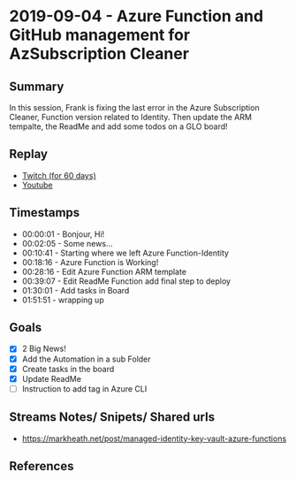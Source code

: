 
# 2019-09-04 - Azure Function and GitHub management for AzSubscription Cleaner

Summary
-------

In this session, Frank is fixing the last error in the Azure Subscription Cleaner, Function version related to Identity. Then update the ARM tempalte, the ReadMe and add some todos on a GLO board!

Replay
------

- [Twitch (for 60 days)](https://www.twitch.tv/videos/476831551)
- [Youtube](https://youtu.be/Tu0GX8Ps4to)


Timestamps
--------

- 00:00:01 - Bonjour, Hi!
- 00:02:05 - Some news...
- 00:10:41 - Starting where we left Azure Function-Identity
- 00:18:16 - Azure Function is Working!
- 00:28:16 - Edit Azure Function ARM template
- 00:39:07 - Edit ReadMe Function add final step to deploy
- 01:30:01 - Add tasks in Board
- 01:51:51 - wrapping up


Goals
-----

- [X] 2 Big News!
- [X] Add the Automation in a sub Folder
- [X] Create tasks in the board
- [X] Update ReadMe
- [ ] Instruction to add tag in Azure CLI

Streams Notes/ Snipets/ Shared urls
-----------------------------------

- https://markheath.net/post/managed-identity-key-vault-azure-functions


References
----------

